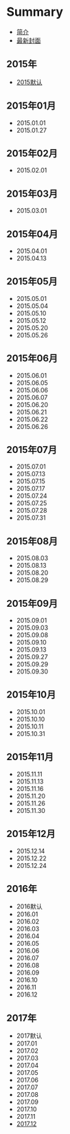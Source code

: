 # Summary

* [简介](README.md)
* [最新封面](today.md)

## 2015年

* [2015默认](2015nian/2015mo-ren.md)

## 2015年01月

* 2015.01.01
* 2015.01.27

## 2015年02月

* 2015.02.01

## 2015年03月

* 2015.03.01

## 2015年04月

* 2015.04.01
* 2015.04.13

## 2015年05月

* 2015.05.01
* 2015.05.04
* 2015.05.10
* 2015.05.12
* 2015.05.20
* 2015.05.26

## 2015年06月

* 2015.06.01
* 2015.06.05
* 2015.06.06
* 2015.06.07
* 2015.06.20
* 2015.06.21
* 2015.06.22
* 2015.06.26

## 2015年07月

* 2015.07.01
* 2015.07.13
* 2015.07.15
* 2015.07.17
* 2015.07.24
* 2015.07.25
* 2015.07.28
* 2015.07.31

## 2015年08月

* 2015.08.03
* 2015.08.13
* 2015.08.20
* 2015.08.29

## 2015年09月

* 2015.09.01
* 2015.09.03
* 2015.09.08
* 2015.09.10
* 2015.09.13
* 2015.09.27
* 2015.09.29
* 2015.09.30

## 2015年10月

* 2015.10.01
* 2015.10.10
* 2015.10.11
* 2015.10.31

## 2015年11月

* 2015.11.11
* 2015.11.13
* 2015.11.16
* 2015.11.20
* 2015.11.26
* 2015.11.30

## 2015年12月

* 2015.12.14
* 2015.12.22
* 2015.12.24

## 2016年

* 2016默认
* 2016.01
* 2016.02
* 2016.03
* 2016.04
* 2016.05
* 2016.06
* 2016.07
* 2016.08
* 2016.09
* 2016.10
* 2016.11
* 2016.12

## 2017年

* 2017默认
* 2017.01
* 2017.02
* 2017.03
* 2017.04
* 2017.05
* 2017.06
* 2017.07
* 2017.08
* 2017.09
* 2017.10
* 2017.11
* [2017.12](201712.md)



